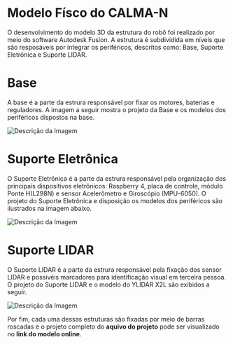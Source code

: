 # Modelo Físco do CALMA-N

O desenvolvimento do modelo 3D da estrutura do robô foi realizado por meio do
software Autodesk Fusion. A estrutura é subdividida em níveis que são resposáveis
por integrar os periféricos, descritos como: Base, Suporte Eletrônica e Suporte LIDAR.

# Base

A base é a parte da estrura responsável por fixar os motores, baterias e reguladores.
A imagem a seguir mostra o projeto da Base e os modelos dos periféricos
dispostos na base.

![Descrição da Imagem](assets/imagens/exemplo.png "Título da Imagem")

# Suporte Eletrônica

O Suporte Eletrônica é a parte da estrura responsável pela organização dos principais
dispositivos eletrônicos: Raspberry 4, placa de controle, módulo Ponte H(L298N) e sensor
Acelerômetro e Giroscópio (MPU-6050).
O projeto do Suporte Eletrônica e disposição os modelos dos periféricos são ilustrados na imagem abaixo.

![Descrição da Imagem](assets/imagens/exemplo.png "Título da Imagem")

# Suporte LIDAR

O Suporte LIDAR é a parte da estrura responsável pela fixação dos sensor LIDAR
e possivéis marcadores para identificação visual em terceira pessoa.
O projeto do Suporte LIDAR e o modelo do YLIDAR X2L são exibidos a seguir.

![Descrição da Imagem](assets/imagens/exemplo.png "Título da Imagem")

Por fim, cada uma dessas estruturas são fixadas por meio de barras roscadas
e o projeto completo do **aquivo do projeto** pode ser visualizado no **link do modelo online**.

